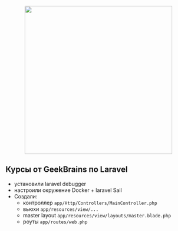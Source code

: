 <p align="center"><a href="https://laravel.com" target="_blank"><img src="https://raw.githubusercontent.com/laravel/art/master/logo-lockup/5%20SVG/2%20CMYK/1%20Full%20Color/laravel-logolockup-cmyk-red.svg" width="400"></a></p>

## Курсы от GeekBrains по Laravel
- установили laravel debugger
- настроили окружение Docker + laravel Sail
- Создали:
    - контроллер `app/Http/Controllers/MainController.php`
    - вьюхи `app/resources/view/...`
    - master layout `app/resources/view/layouts/master.blade.php`
    - роуты `app/routes/web.php`